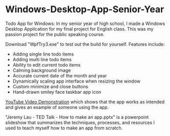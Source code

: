 # Windows-Desktop-App-Senior-Year


Todo App for Windows:
In my senior year of high school, I made a Windows Desktop Application for my final project for English class. This was my passion project for the public speaking course. 

Download "WpfTry3.exe" to test out the build for yourself. Features include:
- Adding single line todo items
- Adding multi line todo items
- Ability to edit current todo items
- Calming background image
- Accurate current date of the month and year
- Dynamically scaling app interface when resizing the window
- Custom minimize and close buttons
- Hand-drawn smiley face taskbar app icon

[YouTube Video Demonstration](https://youtu.be/Xr-4ZGVtyss) which shows that the app works as intended and gives an example of someone using the app.

"Jeremy Lau - TED Talk - How to make an app.pptx" is a powerpoint slideshow that summarizes the techniques, processes, and resources I used to teach myself how to make an app from scratch. 
